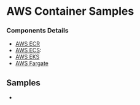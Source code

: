 # AWS Container Samples

###  Components Details

- [AWS ECR](https://aws.amazon.com/ecr/)
- [AWS ECS](https://aws.amazon.com/ecs/): 
- [AWS EKS](https://aws.amazon.com/eks/)
- [AWS Fargate](https://aws.amazon.com/fargate/)

## Samples

- 